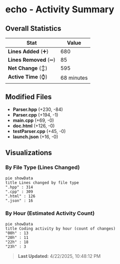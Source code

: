 # echo - Activity Summary 

## Overall Statistics

| Stat                   | Value                                                             |
| ---------------------- | ----------------------------------------------------------------- |
| **Lines Added** (➕)   | 680                                          |
| **Lines Removed** (➖) | 85                                        |
| **Net Change** (↕)    | 595                |
| **Active Time** (⌚)   | 68 minutes |


## Modified Files
- **Parser.hpp** (+230, -84)
- **Parser.cpp** (+194, -1)
- **main.cpp** (+69, -0)
- **doc.html** (+126, -0)
- **testParser.cpp** (+45, -0)
- **launch.json** (+16, -0)

## Visualizations

### By File Type (Lines Changed)

```mermaid
pie showData
title Lines changed by file type
".hpp" : 314
".cpp" : 309
".html" : 126
".json" : 16
```

### By Hour (Estimated Activity Count)

```mermaid
pie showData
title Coding activity by hour (count of changes)
"00h" : 13
"20h" : 11
"22h" : 18
"23h" : 3
```


> **Last Updated:** 4/22/2025, 10:48:12 PM